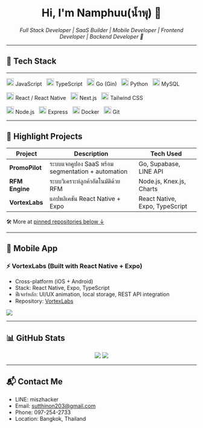 <h1 align="center">Hi, I'm Namphuu(น้ำพุ) 👋</h1>

<p align="center">
  <em>Full Stack Developer | SaaS Builder | Mobile Developer | Frontend Developer | Backend Developer 🚀</em>
</p>

---

## 🔧 Tech Stack
---
<p align="left">
  <img src="https://cdn.jsdelivr.net/gh/devicons/devicon/icons/javascript/javascript-original.svg" width="20"/> JavaScript &nbsp;
  <img src="https://cdn.jsdelivr.net/gh/devicons/devicon/icons/typescript/typescript-original.svg" width="20"/> TypeScript &nbsp;
  <img src="https://cdn.jsdelivr.net/gh/devicons/devicon/icons/go/go-original.svg" width="20"/> Go (Gin) &nbsp;
  <img src="https://cdn.jsdelivr.net/gh/devicons/devicon/icons/python/python-original.svg" width="20"/> Python &nbsp;
  <img src="https://cdn.jsdelivr.net/gh/devicons/devicon/icons/mysql/mysql-original.svg" width="20"/> MySQL
</p>

<p align="left">
  <img src="https://cdn.jsdelivr.net/gh/devicons/devicon/icons/react/react-original.svg" width="20"/> React / React Native &nbsp;
  <img src="https://cdn.jsdelivr.net/gh/devicons/devicon/icons/nextjs/nextjs-original.svg" width="20"/> Next.js &nbsp;
  <img src="https://cdn.jsdelivr.net/gh/devicons/devicon/icons/tailwindcss/tailwindcss-plain.svg" width="20"/> Tailwind CSS
</p>

<p align="left">
  <img src="https://cdn.jsdelivr.net/gh/devicons/devicon/icons/nodejs/nodejs-original.svg" width="20"/> Node.js &nbsp;
  <img src="https://cdn.jsdelivr.net/gh/devicons/devicon/icons/express/express-original.svg" width="20"/> Express &nbsp;
  <img src="https://cdn.jsdelivr.net/gh/devicons/devicon/icons/docker/docker-original.svg" width="20"/> Docker &nbsp;
  <img src="https://cdn.jsdelivr.net/gh/devicons/devicon/icons/git/git-original.svg" width="20"/> Git
</p>


---

## 🧩 Highlight Projects
| Project         | Description                                         | Tech Used                      |
|------------------|-----------------------------------------------------|---------------------------------|
| **PromoPilot**   | ระบบแจกคูปอง SaaS พร้อม segmentation + automation | Go, Supabase, LINE API         |
| **RFM Engine**   | ระบบวิเคราะห์ลูกค้าอัตโนมัติด้วย RFM             | Node.js, Knex.js, Charts       |
| **VortexLabs**   | แอปพลิเคชัน React Native + Expo                       | React Native, Expo, TypeScript |

🛠 More at [pinned repositories below ↓](#)

---

## 📱 Mobile App

### ⚡ VortexLabs (Built with React Native + Expo)

- Cross-platform (iOS + Android)
- Stack: React Native, Expo, TypeScript
- ฟีเจอร์หลัก: UI/UX animation, local storage, REST API integration
- Repository: [VortexLabs](https://github.com/sutthinonp/VortexLabs)

<p float="left">
  <img src="https://github-readme-stats.vercel.app/api/pin/?username=sutthinonp&repo=VortexLabs&theme=radical" />
</p>

---

## 📊 GitHub Stats

<p align="center">
  <img src="https://github-readme-stats.vercel.app/api?username=sutthinonp&show_icons=true&theme=radical&count_private=false&hide=stars,prs,issues" />
  <img src="https://github-readme-streak-stats.herokuapp.com/?user=sutthinonp&theme=radical" />
</p>

---

## 📬 Contact Me
- LINE: miszhacker
- Email: sutthinon203@gmail.com
- Phone: 097-254-2733
- Location: Bangkok, Thailand
